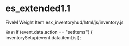 # es_extended1.1

FiveM Weight Item
esx_inventoryhud/html/js/inventory.js

ค้นหา 
 if (event.data.action == "setItems") {
        inventorySetup(event.data.itemList);
